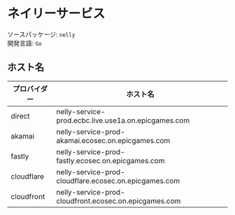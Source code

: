 # ネイリーサービス

ソースパッケージ: `nelly` <br/>
開発言語: `Go`

## ホスト名

| プロバイダー   | ホスト名                                                  |
| ---------- | ----------------------------------------------------- |
| direct     | nelly-service-prod.ecbc.live.use1a.on.epicgames.com   |
| akamai     | nelly-service-prod-akamai.ecosec.on.epicgames.com     |
| fastly     | nelly-service-prod-fastly.ecosec.on.epicgames.com     |
| cloudflare | nelly-service-prod-cloudflare.ecosec.on.epicgames.com |
| cloudfront | nelly-service-prod-cloudfront.ecosec.on.epicgames.com |
